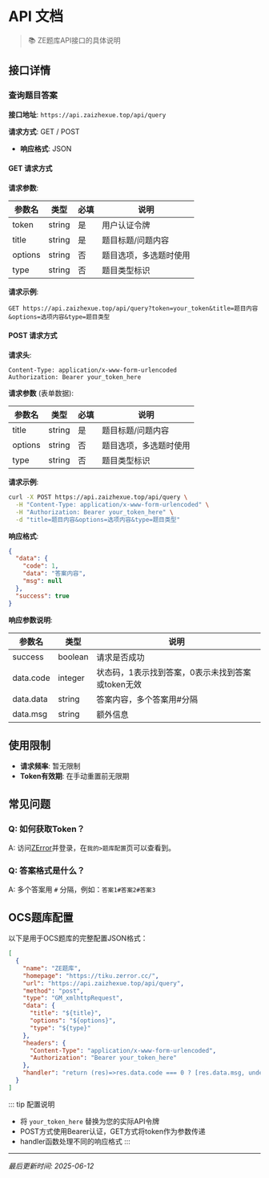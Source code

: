 # API 文档

> 📚 ZE题库API接口的具体说明

## 接口详情

### 查询题目答案

**接口地址**: `https://api.zaizhexue.top/api/query`

**请求方式**: GET / POST

- **响应格式**: JSON

#### GET 请求方式

**请求参数**:

| 参数名 | 类型 | 必填 | 说明 |
|--------|------|------|------|
| token | string | 是 | 用户认证令牌 |
| title | string | 是 | 题目标题/问题内容 |
| options | string | 否 | 题目选项，多选题时使用 |
| type | string | 否 | 题目类型标识 |

**请求示例**:
```
GET https://api.zaizhexue.top/api/query?token=your_token&title=题目内容&options=选项内容&type=题目类型
```

#### POST 请求方式

**请求头**:
```
Content-Type: application/x-www-form-urlencoded
Authorization: Bearer your_token_here
```

**请求参数** (表单数据):

| 参数名 | 类型 | 必填 | 说明 |
|--------|------|------|------|
| title | string | 是 | 题目标题/问题内容 |
| options | string | 否 | 题目选项，多选题时使用 |
| type | string | 否 | 题目类型标识 |

**请求示例**:
```bash
curl -X POST https://api.zaizhexue.top/api/query \
  -H "Content-Type: application/x-www-form-urlencoded" \
  -H "Authorization: Bearer your_token_here" \
  -d "title=题目内容&options=选项内容&type=题目类型"
```

**响应格式**:

```json
{
  "data": {
    "code": 1,
    "data": "答案内容",
    "msg": null
  },
  "success": true
}
```

**响应参数说明**:

| 参数名 | 类型 | 说明 |
|--------|------|------|
| success | boolean | 请求是否成功 |
| data.code | integer | 状态码，1表示找到答案，0表示未找到答案或token无效 |
| data.data | string | 答案内容，多个答案用#分隔 |
| data.msg | string | 额外信息 |





## 使用限制

- **请求频率**: 暂无限制
- **Token有效期**: 在手动重置前无限期



## 常见问题

### Q: 如何获取Token？
A: 访问[ZError](https://tiku.zerror.cc)并登录，在`我的>题库配置`页可以查看到。

### Q: 答案格式是什么？
A: 多个答案用 `#` 分隔，例如：`答案1#答案2#答案3`


## OCS题库配置

以下是用于OCS题库的完整配置JSON格式：

```json
[
  {
    "name": "ZE题库",
    "homepage": "https://tiku.zerror.cc/",
    "url": "https://api.zaizhexue.top/api/query",
    "method": "post",
    "type": "GM_xmlhttpRequest",
    "data": {
      "title": "${title}",
      "options": "${options}",
      "type": "${type}"
    },
    "headers": {
      "Content-Type": "application/x-www-form-urlencoded",
      "Authorization": "Bearer your_token_here"
    },
    "handler": "return (res)=>res.data.code === 0 ? [res.data.msg, undefined] : [undefined,res.data.data]"
  }
]
```

::: tip 配置说明
- 将 `your_token_here` 替换为您的实际API令牌
- POST方式使用Bearer认证，GET方式将token作为参数传递
- handler函数处理不同的响应格式
:::


---

*最后更新时间: 2025-06-12*